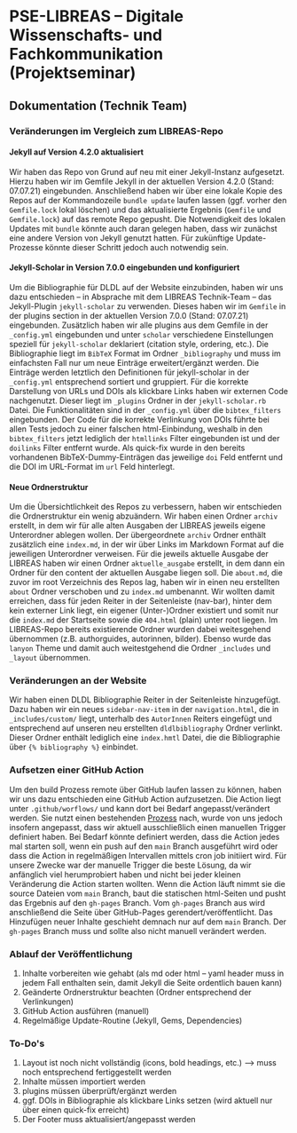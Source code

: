 # PSE-LIBREAS – Digitale Wissenschafts- und Fachkommunikation (Projektseminar)

## Dokumentation (Technik Team)

### Veränderungen im Vergleich zum LIBREAS-Repo

#### Jekyll auf Version 4.2.0 aktualisiert

Wir haben das Repo von Grund auf neu mit einer Jekyll-Instanz aufgesetzt. Hierzu haben wir im Gemfile Jekyll in der aktuellen Version 4.2.0 (Stand: 07.07.21) eingebunden. Anschließend haben wir über eine lokale Kopie des Repos auf der Kommandozeile `bundle update` laufen lassen (ggf. vorher den `Gemfile.lock` lokal löschen) und das aktualisierte Ergebnis (`Gemfile` und `Gemfile.lock`) auf das remote Repo gepusht. Die Notwendigkeit des lokalen Updates mit `bundle` könnte auch daran gelegen haben, dass wir zunächst eine andere Version von Jekyll genutzt hatten. Für zukünftige Update-Prozesse könnte dieser Schritt jedoch auch notwendig sein.

#### Jekyll-Scholar in Version 7.0.0 eingebunden und konfiguriert

Um die Bibliographie für DLDL auf der Website einzubinden, haben wir uns dazu entschieden – in Absprache mit dem LIBREAS Technik-Team – das Jekyll-Plugin `jekyll-scholar` zu verwenden. Dieses haben wir im `Gemfile` in der plugins section in der aktuellen Version 7.0.0 (Stand: 07.07.21) eingebunden. Zusätzlich haben wir alle plugins aus dem Gemfile in der `_config.yml` eingebunden und unter `scholar` verschiedene Einstellungen speziell für `jekyll-scholar` deklariert (citation style, ordering, etc.). 
Die Bibliographie liegt im `BibTeX` Format im Ordner `_bibliography` und muss im einfachsten Fall nur um neue Einträge erweitert/ergänzt werden. Die Einträge werden letztlich den Definitionen für jekyll-scholar in der `_config.yml` entsprechend sortiert und gruppiert. Für die korrekte Darstellung von URLs und DOIs als klickbare Links haben wir externen Code nachgenutzt. Dieser liegt im `_plugins` Ordner in der `jekyll-scholar.rb` Datei. Die Funktionalitäten sind in der `_config.yml` über die `bibtex_filters` eingebunden. Der Code für die korrekte Verlinkung von DOIs führte bei allen Tests jedoch zu einer falschen html-Einbindung, weshalb in den `bibtex_filters` jetzt lediglich der `htmllinks` Filter eingebunden ist und der `doilinks` Filter entfernt wurde. Als quick-fix wurde in den bereits vorhandenen BibTeX-Dummy-Einträgen das jeweilige `doi` Feld entfernt und die DOI im URL-Format im `url` Feld hinterlegt.

#### Neue Ordnerstruktur

Um die Übersichtlichkeit des Repos zu verbessern, haben wir entschieden die Ordnerstruktur ein wenig abzuändern. Wir haben einen Ordner `archiv` erstellt, in dem wir für alle alten Ausgaben der LIBREAS jeweils eigene Unterordner ablegen wollen. Der übergeordnete `archiv` Ordner enthält zusätzlich eine `index.md`, in der wir über Links im Markdown Format auf die jeweiligen Unterordner verweisen. Für die jeweils aktuelle Ausgabe der LIBREAS haben wir einen Ordner `aktuelle_ausgabe` erstellt, in dem dann ein Ordner für den content der aktuellen Ausgabe liegen soll. Die `about.md`, die zuvor im root Verzeichnis des Repos lag, haben wir in einen neu erstellten `about` Ordner verschoben und zu `index.md` umbenannt. Wir wollten damit erreichen, dass für jeden Reiter in der Seitenleiste (nav-bar), hinter dem kein externer Link liegt, ein eigener (Unter-)Ordner existiert und somit nur die `index.md` der Startseite sowie die `404.html` (plain) unter root liegen. Im LIBREAS-Repo bereits existierende Ordner wurden dabei weitesgehend übernommen (z.B. authorguides, autorinnen, bilder). Ebenso wurde das `lanyon` Theme und damit auch weitestgehend die Ordner `_includes` und `_layout` übernommen.

### Veränderungen an der Website

Wir haben einen DLDL Bibliographie Reiter in der Seitenleiste hinzugefügt. Dazu haben wir ein neues `sidebar-nav-item` in der `navigation.html`, die in `_includes/custom/` liegt, unterhalb des `AutorInnen` Reiters eingefügt und entsprechend auf unseren neu erstellten `dldlbibliography` Ordner verlinkt. Dieser Ordner enthält lediglich eine `index.hmtl` Datei, die die Bibliographie über `{% bibliography %}` einbindet.

### Aufsetzen einer GitHub Action

Um den build Prozess remote über GitHub laufen lassen zu können, haben wir uns dazu entschieden eine GitHub Action aufzusetzen. Die Action liegt unter `.github/worflows/` und kann dort bei Bedarf angepasst/verändert werden. Sie nutzt einen bestehenden [Prozess](https://github.com/joshlarsen/jekyll4-deploy-gh-pages) nach, wurde von uns jedoch insofern angepasst, dass wir aktuell ausschließlich einen manuellen Trigger definiert haben. Bei Bedarf könnte definiert werden, dass die Action jedes mal starten soll, wenn ein push auf den `main` Branch ausgeführt wird oder dass die Action in regelmäßigen Intervallen mittels cron job initiiert wird. Für unsere Zwecke war der manuelle Trigger die beste Lösung, da wir anfänglich viel herumprobiert haben und nicht bei jeder kleinen Veränderung die Action starten wollten. Wenn die Action läuft nimmt sie die source Dateien vom `main` Branch, baut die statischen html-Seiten und pusht das Ergebnis auf den `gh-pages` Branch. Vom `gh-pages` Branch aus wird anschließend die Seite über GitHub-Pages gerendert/veröffentlicht. Das Hinzufügen neuer Inhalte geschieht demnach nur auf dem `main` Branch. Der `gh-pages` Branch muss und sollte also nicht manuell verändert werden.

### Ablauf der Veröffentlichung
1. Inhalte vorbereiten wie gehabt (als md oder html – yaml header muss in jedem Fall enthalten sein, damit Jekyll die Seite ordentlich bauen kann)
2. Geänderte Ordnerstruktur beachten (Ordner entsprechend der Verlinkungen)
3. GitHub Action ausführen (manuell)
4. Regelmäßige Update-Routine (Jekyll, Gems, Dependencies)

### To-Do's
1. Layout ist noch nicht vollständig (icons, bold headings, etc.) --> muss noch entsprechend fertiggestellt werden
2. Inhalte müssen importiert werden
3. plugins müssen überprüft/ergänzt werden
4. ggf. DOIs in Bibliographie als klickbare Links setzen (wird aktuell nur über einen quick-fix erreicht)
5. Der Footer muss aktualisiert/angepasst werden
